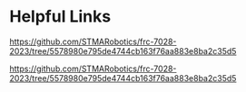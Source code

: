 # Helpful Links

https://github.com/STMARobotics/frc-7028-2023/tree/5578980e795de4744cb163f76aa883e8ba2c35d5

https://github.com/STMARobotics/frc-7028-2023/tree/5578980e795de4744cb163f76aa883e8ba2c35d5